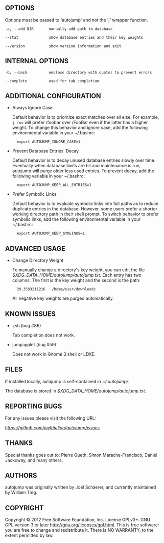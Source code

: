 ## OPTIONS

Options must be passed to 'autojump' and not the 'j' wrapper function.

    -a, --add DIR       manually add path to database

    --stat              show database entries and their key weights

    --version           show version information and exit

## INTERNAL OPTIONS

    -b, --bash          enclose directory with quotes to prevent errors

    --complete          used for tab completion

## ADDITIONAL CONFIGURATION

- Always Ignore Case

    Default behavior is to prioritize exact matches over all else. For example, `j foo` will prefer /foobar over /FooBar even if the latter has a higher weight. To change this behavior and ignore case, add the following environmental variable in your ~/.bashrc:

        export AUTOJUMP_IGNORE_CASE=1

- Prevent Database Entries' Decay

    Default behavior is to decay unused database entries slowly over time. Eventually when database limits are hit and maintenance is run, autojump will purge older less used entries. To prevent decay, add the following variable in your ~/.bashrc:

        export AUTOJUMP_KEEP_ALL_ENTRIES=1

- Prefer Symbolic Links

    Default behavior is to evaluate symbolic links into full paths as to reduce duplicate entries in the database. However, some users prefer a shorter working directory path in their shell prompt. To switch behavior to prefer symbolic links, add the following environmental variable in your ~/.bashrc:

        export AUTOJUMP_KEEP_SYMLINKS=1

## ADVANCED USAGE

- Change Directory Weight

    To manually change a directory's key weight, you can edit the file _$XDG_DATA_HOME/autojump/autojump.txt_. Each entry has two columns. The first is the key weight and the second is the path:

        29.3383211216   /home/user/downloads

    All negative key weights are purged automatically.

## KNOWN ISSUES

- zsh (bug #86)

    Tab completion does not work.

- jumpapplet (bug #59)

    Does not work in Gnome 3 shell or LDXE.

## FILES

If installed locally, autojump is self-contained in _~/.autojump/_.

The database is stored in _$XDG_DATA_HOME/autojump/autojump.txt_.

## REPORTING BUGS

For any issues please visit the following URL:

_https://github.com/joelthelion/autojump/issues_

## THANKS

Special thanks goes out to: Pierre Gueth, Simon Marache-Francisco, Daniel Jackoway, and many others.

## AUTHORS

autojump was originally written by Joël Schaerer, and currently maintained by William Ting.

## COPYRIGHT

Copyright © 2012 Free Software Foundation, Inc. License GPLv3+: GNU  GPL version 3 or later <http://gnu.org/licenses/gpl.html>. This is free software: you are free to change and redistribute it. There is NO WARRANTY, to the extent permitted by law.

